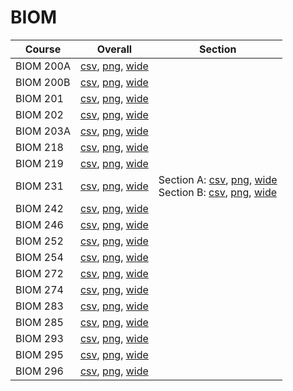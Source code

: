 # BIOM

| Course | Overall | Section |
| ------ | ------- | ------- |
| BIOM 200A | [csv](https://github.com/UCSD-Historical-Enrollment-Data/2024Fall/blob/main/overall/BIOM%20200A.csv), [png](https://raw.githubusercontent.com/UCSD-Historical-Enrollment-Data/2024Fall/main/plot_overall/BIOM%20200A.png), [wide](https://raw.githubusercontent.com/UCSD-Historical-Enrollment-Data/2024Fall/main/plot_overall_wide/BIOM%20200A.png) |  |
| BIOM 200B | [csv](https://github.com/UCSD-Historical-Enrollment-Data/2024Fall/blob/main/overall/BIOM%20200B.csv), [png](https://raw.githubusercontent.com/UCSD-Historical-Enrollment-Data/2024Fall/main/plot_overall/BIOM%20200B.png), [wide](https://raw.githubusercontent.com/UCSD-Historical-Enrollment-Data/2024Fall/main/plot_overall_wide/BIOM%20200B.png) |  |
| BIOM 201 | [csv](https://github.com/UCSD-Historical-Enrollment-Data/2024Fall/blob/main/overall/BIOM%20201.csv), [png](https://raw.githubusercontent.com/UCSD-Historical-Enrollment-Data/2024Fall/main/plot_overall/BIOM%20201.png), [wide](https://raw.githubusercontent.com/UCSD-Historical-Enrollment-Data/2024Fall/main/plot_overall_wide/BIOM%20201.png) |  |
| BIOM 202 | [csv](https://github.com/UCSD-Historical-Enrollment-Data/2024Fall/blob/main/overall/BIOM%20202.csv), [png](https://raw.githubusercontent.com/UCSD-Historical-Enrollment-Data/2024Fall/main/plot_overall/BIOM%20202.png), [wide](https://raw.githubusercontent.com/UCSD-Historical-Enrollment-Data/2024Fall/main/plot_overall_wide/BIOM%20202.png) |  |
| BIOM 203A | [csv](https://github.com/UCSD-Historical-Enrollment-Data/2024Fall/blob/main/overall/BIOM%20203A.csv), [png](https://raw.githubusercontent.com/UCSD-Historical-Enrollment-Data/2024Fall/main/plot_overall/BIOM%20203A.png), [wide](https://raw.githubusercontent.com/UCSD-Historical-Enrollment-Data/2024Fall/main/plot_overall_wide/BIOM%20203A.png) |  |
| BIOM 218 | [csv](https://github.com/UCSD-Historical-Enrollment-Data/2024Fall/blob/main/overall/BIOM%20218.csv), [png](https://raw.githubusercontent.com/UCSD-Historical-Enrollment-Data/2024Fall/main/plot_overall/BIOM%20218.png), [wide](https://raw.githubusercontent.com/UCSD-Historical-Enrollment-Data/2024Fall/main/plot_overall_wide/BIOM%20218.png) |  |
| BIOM 219 | [csv](https://github.com/UCSD-Historical-Enrollment-Data/2024Fall/blob/main/overall/BIOM%20219.csv), [png](https://raw.githubusercontent.com/UCSD-Historical-Enrollment-Data/2024Fall/main/plot_overall/BIOM%20219.png), [wide](https://raw.githubusercontent.com/UCSD-Historical-Enrollment-Data/2024Fall/main/plot_overall_wide/BIOM%20219.png) |  |
| BIOM 231 | [csv](https://github.com/UCSD-Historical-Enrollment-Data/2024Fall/blob/main/overall/BIOM%20231.csv), [png](https://raw.githubusercontent.com/UCSD-Historical-Enrollment-Data/2024Fall/main/plot_overall/BIOM%20231.png), [wide](https://raw.githubusercontent.com/UCSD-Historical-Enrollment-Data/2024Fall/main/plot_overall_wide/BIOM%20231.png) | Section A: [csv](https://github.com/UCSD-Historical-Enrollment-Data/2024Fall/blob/main/section/BIOM%20231_A.csv), [png](https://raw.githubusercontent.com/UCSD-Historical-Enrollment-Data/2024Fall/main/plot_section/BIOM%20231_A.png), [wide](https://raw.githubusercontent.com/UCSD-Historical-Enrollment-Data/2024Fall/main/plot_section_wide/BIOM%20231_A.png)<br>Section B: [csv](https://github.com/UCSD-Historical-Enrollment-Data/2024Fall/blob/main/section/BIOM%20231_B.csv), [png](https://raw.githubusercontent.com/UCSD-Historical-Enrollment-Data/2024Fall/main/plot_section/BIOM%20231_B.png), [wide](https://raw.githubusercontent.com/UCSD-Historical-Enrollment-Data/2024Fall/main/plot_section_wide/BIOM%20231_B.png) |
| BIOM 242 | [csv](https://github.com/UCSD-Historical-Enrollment-Data/2024Fall/blob/main/overall/BIOM%20242.csv), [png](https://raw.githubusercontent.com/UCSD-Historical-Enrollment-Data/2024Fall/main/plot_overall/BIOM%20242.png), [wide](https://raw.githubusercontent.com/UCSD-Historical-Enrollment-Data/2024Fall/main/plot_overall_wide/BIOM%20242.png) |  |
| BIOM 246 | [csv](https://github.com/UCSD-Historical-Enrollment-Data/2024Fall/blob/main/overall/BIOM%20246.csv), [png](https://raw.githubusercontent.com/UCSD-Historical-Enrollment-Data/2024Fall/main/plot_overall/BIOM%20246.png), [wide](https://raw.githubusercontent.com/UCSD-Historical-Enrollment-Data/2024Fall/main/plot_overall_wide/BIOM%20246.png) |  |
| BIOM 252 | [csv](https://github.com/UCSD-Historical-Enrollment-Data/2024Fall/blob/main/overall/BIOM%20252.csv), [png](https://raw.githubusercontent.com/UCSD-Historical-Enrollment-Data/2024Fall/main/plot_overall/BIOM%20252.png), [wide](https://raw.githubusercontent.com/UCSD-Historical-Enrollment-Data/2024Fall/main/plot_overall_wide/BIOM%20252.png) |  |
| BIOM 254 | [csv](https://github.com/UCSD-Historical-Enrollment-Data/2024Fall/blob/main/overall/BIOM%20254.csv), [png](https://raw.githubusercontent.com/UCSD-Historical-Enrollment-Data/2024Fall/main/plot_overall/BIOM%20254.png), [wide](https://raw.githubusercontent.com/UCSD-Historical-Enrollment-Data/2024Fall/main/plot_overall_wide/BIOM%20254.png) |  |
| BIOM 272 | [csv](https://github.com/UCSD-Historical-Enrollment-Data/2024Fall/blob/main/overall/BIOM%20272.csv), [png](https://raw.githubusercontent.com/UCSD-Historical-Enrollment-Data/2024Fall/main/plot_overall/BIOM%20272.png), [wide](https://raw.githubusercontent.com/UCSD-Historical-Enrollment-Data/2024Fall/main/plot_overall_wide/BIOM%20272.png) |  |
| BIOM 274 | [csv](https://github.com/UCSD-Historical-Enrollment-Data/2024Fall/blob/main/overall/BIOM%20274.csv), [png](https://raw.githubusercontent.com/UCSD-Historical-Enrollment-Data/2024Fall/main/plot_overall/BIOM%20274.png), [wide](https://raw.githubusercontent.com/UCSD-Historical-Enrollment-Data/2024Fall/main/plot_overall_wide/BIOM%20274.png) |  |
| BIOM 283 | [csv](https://github.com/UCSD-Historical-Enrollment-Data/2024Fall/blob/main/overall/BIOM%20283.csv), [png](https://raw.githubusercontent.com/UCSD-Historical-Enrollment-Data/2024Fall/main/plot_overall/BIOM%20283.png), [wide](https://raw.githubusercontent.com/UCSD-Historical-Enrollment-Data/2024Fall/main/plot_overall_wide/BIOM%20283.png) |  |
| BIOM 285 | [csv](https://github.com/UCSD-Historical-Enrollment-Data/2024Fall/blob/main/overall/BIOM%20285.csv), [png](https://raw.githubusercontent.com/UCSD-Historical-Enrollment-Data/2024Fall/main/plot_overall/BIOM%20285.png), [wide](https://raw.githubusercontent.com/UCSD-Historical-Enrollment-Data/2024Fall/main/plot_overall_wide/BIOM%20285.png) |  |
| BIOM 293 | [csv](https://github.com/UCSD-Historical-Enrollment-Data/2024Fall/blob/main/overall/BIOM%20293.csv), [png](https://raw.githubusercontent.com/UCSD-Historical-Enrollment-Data/2024Fall/main/plot_overall/BIOM%20293.png), [wide](https://raw.githubusercontent.com/UCSD-Historical-Enrollment-Data/2024Fall/main/plot_overall_wide/BIOM%20293.png) |  |
| BIOM 295 | [csv](https://github.com/UCSD-Historical-Enrollment-Data/2024Fall/blob/main/overall/BIOM%20295.csv), [png](https://raw.githubusercontent.com/UCSD-Historical-Enrollment-Data/2024Fall/main/plot_overall/BIOM%20295.png), [wide](https://raw.githubusercontent.com/UCSD-Historical-Enrollment-Data/2024Fall/main/plot_overall_wide/BIOM%20295.png) |  |
| BIOM 296 | [csv](https://github.com/UCSD-Historical-Enrollment-Data/2024Fall/blob/main/overall/BIOM%20296.csv), [png](https://raw.githubusercontent.com/UCSD-Historical-Enrollment-Data/2024Fall/main/plot_overall/BIOM%20296.png), [wide](https://raw.githubusercontent.com/UCSD-Historical-Enrollment-Data/2024Fall/main/plot_overall_wide/BIOM%20296.png) |  |
